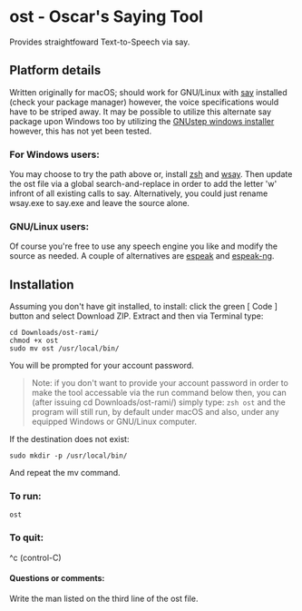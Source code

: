 
# ost - Oscar's Saying Tool
Provides straightfoward Text-to-Speech via say. 

## Platform details
Written originally for macOS; should work for GNU/Linux with [say](https://manpages.org/say) installed (check your package manager) however, the voice specifications would have to be striped away. It may be possible to utilize this alternate say package upon Windows too by utilizing the [GNUstep windows installer](https://gnustep.github.io/windows/installer.html) however, this has not yet been tested.

### For Windows users: 
You may choose to try the path above or, install [zsh](https://walterteng.com/using-zsh-on-windows) and [wsay](https://github.com/p-groarke/wsay). Then update the ost file via a global search-and-replace in order to add the letter 'w' infront of all existing calls to say. Alternatively, you could just rename wsay.exe to say.exe and leave the source alone.

### GNU/Linux users: 
Of course you're free to use any speech engine you like and modify the source as needed. A couple of alternatives are [espeak](https://espeak.sourceforge.net/) and [espeak-ng](https://github.com/espeak-ng/espeak-ng).

## Installation
Assuming you don't have git installed, to install: click the green [ Code ] button and select Download ZIP. Extract and then via Terminal type:
```
cd Downloads/ost-rami/
chmod +x ost
sudo mv ost /usr/local/bin/
```
You will be prompted for your account password.
>Note: if you don't want to provide your account password in order to make the tool accessable via the run command below then, you can (after issuing cd Downloads/ost-rami/) simply type: ```zsh ost``` and the program will still run, by default under macOS and also, under any equipped Windows or GNU/Linux computer.

If the destination does not exist:
```
sudo mkdir -p /usr/local/bin/
```
And repeat the mv command.

### To run:
```
ost
```

### To quit:
^c (control-C)

#### Questions or comments:
Write the man listed on the third line of the ost file.
